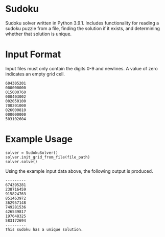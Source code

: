 # Sudoku
Sudoku solver written in Python 3.9.1. Includes functionality for reading a sudoku puzzle from a file, finding the solution if it exists, and determining whether that solution is unique.

# Input Format
Input files must only contain the digits 0-9 and newlines. A value of zero indicates an empty grid cell.
```
604305201
000000000
015000760
000403002
002050100
700201000
026000810
000000000
503102604
```

# Example Usage
```
solver = SudokuSolver()
solver.init_grid_from_file(file_path)
solver.solve()
```
Using the example input data above, the following output is produced.
```
---------
674395281
238716459
915824763
851463972
362957148
749281536
426539817
197648325
583172694
---------
This sudoku has a unique solution.
```
